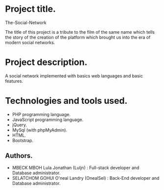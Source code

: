 # Project title.

The-Social-Network

The title of this project is a tribute to the film of the same name which tells the story of the creation of the platform which brought us into the era of modern social networks.


# Project description.

A social network implemented with basics web languages and basic features.


# Technologies and tools used.

- PHP programming language.
- JavaScript programming language.
- jQuery.
- MySql (with phpMyAdmin).
- HTML.
- Bootstrap.


## Authors.

- MBECK MBOH Lula Jonathan (Luljn) : Full-stack developer and Database administrator.
- SELATCHOM GOHUI O'neal Landry (OnealSel) : Back-End developer and Database administrator.